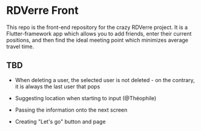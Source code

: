 # RDVerre Front

This repo is the front-end repository for the crazy RDVerre project. It is a Flutter-framework app which allows you to add friends, enter their current positions, and then find the ideal meeting point which minimizes average travel time.

## TBD

- When deleting a user, the selected user is not deleted - on the contrary, it is always the last user that pops

- Suggesting location when starting to input (@Théophile)

- Passing the information onto the next screen

- Creating "Let's go" button and page